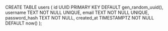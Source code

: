 CREATE TABLE users (
    id UUID PRIMARY KEY DEFAULT gen_random_uuid(),
    username TEXT NOT NULL UNIQUE,
    email TEXT NOT NULL UNIQUE,
    password_hash TEXT NOT NULL,
    created_at TIMESTAMPTZ NOT NULL DEFAULT now()
);
